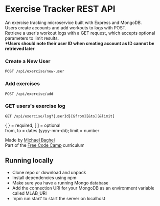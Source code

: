 # Exercise Tracker REST API

An exercise tracking microservice built with Express and MongoDB.  
Users create accounts and add workouts to logs with POST.  
Retrieve a user's workout logs with a GET request, which accepts optional parameters to limit results.  
**\*Users should note their user ID when creating account as ID cannot be retrieved later**

### Create a New User  
    POST /api/exercise/new-user
    
### Add exercises  
    POST /api/exercise/add
    
### GET users's exercise log  
    GET /api/exercise/log?{userId}[&from][&to][&limit]
{ } = required, \[ \] = optional  
from, to = dates (yyyy-mm-dd); limit = number    

Made by [Michael Baghel](https://michaelbaghel.com/)  
Part of the [Free Code Camp](https://freecodecamp.org) curriculum

## Running locally

- Clone repo or download and unpack
- Install dependencies using npm
- Make sure you have a running Mongo database
- Add the connection URI for your MongoDB as an environment variable called MLAB_URI
- 'npm run start' to start the server on localhost


